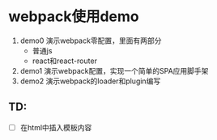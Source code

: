 # webpack使用demo

1. demo0 演示webpack零配置，里面有两部分
	- 普通js
	- react和react-router
2. demo1 演示webpack配置，实现一个简单的SPA应用脚手架
3. demo2 演示webpack的loader和plugin编写

TD:
---
- [ ] 在html中插入模板内容

